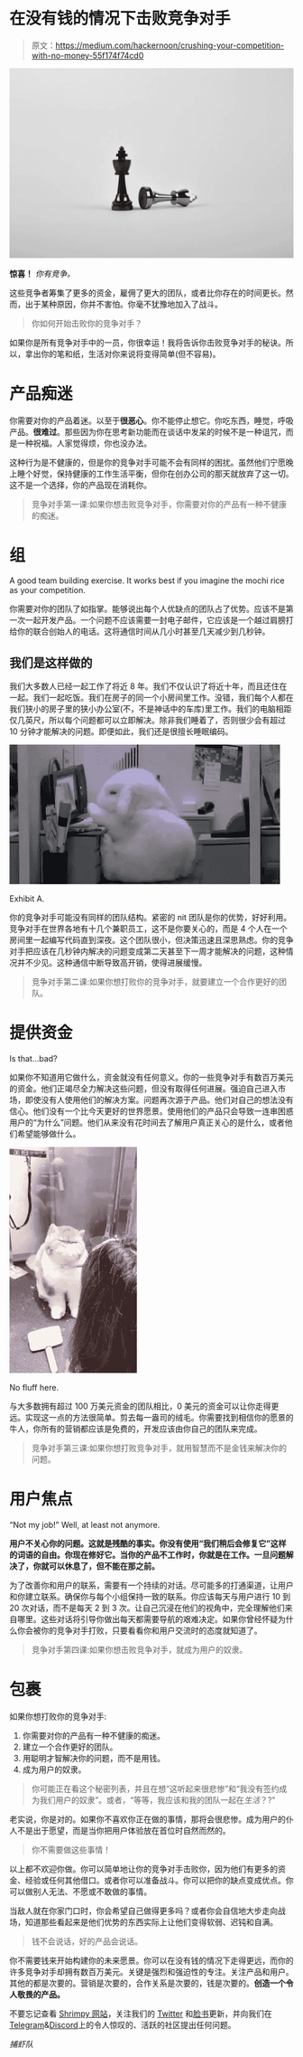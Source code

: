 # 在没有钱的情况下击败竞争对手

> 原文：<https://medium.com/hackernoon/crushing-your-competition-with-no-money-55f174f74cd0>

![](img/776d5463018df25281a7f7576fc15024.png)

**惊喜！** *你有竞争。*

这些竞争者筹集了更多的资金，雇佣了更大的团队，或者比你存在的时间更长。然而，出于某种原因，你并不害怕。你毫不犹豫地加入了战斗。

> 你如何开始击败你的竞争对手？

如果你是所有竞争对手中的一员，你很幸运！我将告诉你击败竞争对手的秘诀。所以，拿出你的笔和纸，生活对你来说将变得简单(但不容易)。

# 产品痴迷

你需要对你的产品着迷。以至于**很恶心**。你不能停止想它。你吃东西，睡觉，呼吸产品。**很难过**。那些因为你在思考新功能而在谈话中发呆的时候不是一种诅咒，而是一种祝福。人家觉得烦，你也没办法。

这种行为是不健康的，但是你的竞争对手可能不会有同样的困扰。虽然他们宁愿晚上睡个好觉，保持健康的工作生活平衡，但你在创办公司的那天就放弃了这一切。这不是一个选择，你的产品现在消耗你。

> 竞争对手第一课:如果你想击败竞争对手，你需要对你的产品有一种不健康的痴迷。

# 组

A good team building exercise. It works best if you imagine the mochi rice as your competition.

你需要对你的团队了如指掌。能够说出每个人优缺点的团队占了优势。应该不是第一次一起开发产品。一个问题不应该需要一封电子邮件，它应该是一个越过肩膀打给你的联合创始人的电话。这将通信时间从几小时甚至几天减少到几秒钟。

## **我们是这样做的**

我们大多数人已经一起工作了将近 8 年。我们不仅认识了将近十年，而且还住在一起。我们一起吃饭。我们在房子的同一个小房间里工作。没错，我们每个人都在我们狭小的房子里的狭小办公室(不，不是神话中的车库)里工作。我们的电脑相距仅几英尺，所以每个问题都可以立即解决。除非我们睡着了，否则很少会有超过 10 分钟才能解决的问题。即便如此，我们还是很擅长睡眠编码。

![](img/482d402d1c7d13f11a691636256df076.png)

Exhibit A.

你的竞争对手可能没有同样的团队结构。紧密的 nit 团队是你的优势，好好利用。竞争对手在世界各地有十几个兼职员工，这不是你要关心的，而是 4 个人在一个房间里一起编写代码直到深夜。这个团队很小，但决策迅速且深思熟虑。你的竞争对手把应该在几秒钟内解决的问题变成第二天甚至下一周才能解决的问题，这种情况并不少见。这种通信中断导致高开销，使得进展缓慢。

> 竞争对手第二课:如果你想打败你的竞争对手，就要建立一个合作更好的团队。

# 提供资金

Is that…bad?

如果你不知道用它做什么，资金就没有任何意义。你的一些竞争对手有数百万美元的资金。他们正竭尽全力解决这些问题，但没有取得任何进展。强迫自己进入市场，即使没有人使用他们的解决方案。问题再次源于产品。他们对自己的想法没有信心。他们没有一个比今天更好的世界愿景。使用他们的产品只会导致一连串困惑用户的“为什么”问题。他们从来没有花时间去了解用户真正关心的是什么，或者他们希望能够做什么。

![](img/147ccbcf033d1bbd217527712b65c0bd.png)

No fluff here.

与大多数拥有超过 100 万美元资金的团队相比，0 美元的资金可以让你走得更远。实现这一点的方法很简单。剪去每一盎司的绒毛。你需要找到相信你的愿景的牛人，你所有的营销都应该是免费的，开发应该由你自己的团队来完成。

> 竞争对手第三课:如果你想打败竞争对手，就用智慧而不是金钱来解决你的问题。

# 用户焦点

“Not my job!” Well, at least not anymore.

**用户不关心你的问题。这就是残酷的事实。你没有使用“我们稍后会修复它”这样的词语的自由。你现在修好它。当你的产品不工作时，你就是在工作。一旦问题解决了，你就可以休息了，但不能在那之前。**

为了改善你和用户的联系，需要有一个持续的对话。尽可能多的打通渠道，让用户和你建立联系。确保你与每个小组保持一致的联系。你应该每天与用户进行 10 到 20 次对话，而不是每天 2 到 3 次。让自己沉浸在他们的视角中，完全理解他们来自哪里。这些对话将引导你做出每天都需要导航的艰难决定。如果你曾经怀疑为什么你会被你的竞争对手打败，只要看看你和用户交流时的态度就知道了。

> 竞争对手第四课:如果你想击败竞争对手，就成为用户的奴隶。

# 包裹

如果你想打败你的竞争对手:

1.  你需要对你的产品有一种不健康的痴迷。
2.  建立一个合作更好的团队。
3.  用聪明才智解决你的问题，而不是用钱。
4.  成为用户的奴隶。

> 你可能正在看这个秘密列表，并且在想“这听起来很悲惨”和“我没有签约成为我们用户的奴隶”。或者，“等等，我应该和我的团队一起在*生活*？?"

老实说，你是对的。如果你不喜欢你正在做的事情，那将会很悲惨。成为用户的仆人不是出于愿望，而是当你把用户体验放在首位时自然而然的。

> 你不需要做这些事情！

以上都不欢迎你做。你可以简单地让你的竞争对手击败你，因为他们有更多的资金、经验或任何其他借口。或者你可以准备战斗。你可以把你的缺点变成优点。你可以做别人无法、不愿或不敢做的事情。

当敌人就在你家门口时，你会希望自己做得更多吗？或者你会自信地大步走向战场，知道那些看起来是他们优势的东西实际上让他们变得软弱、迟钝和自满。

> 钱不会说话，好的产品会说话。

你不需要钱来开始构建你的未来愿景。你可以在没有钱的情况下走得更远，而你的许多竞争对手却拥有数百万美元。关键是强烈和强迫性的专注。关注产品和用户。其他的都是次要的。营销是次要的，合作关系是次要的，钱是次要的。**创造一个令人敬畏的产品。**

不要忘记查看 [Shrimpy 网站](https://www.shrimpy.io/)，关注我们的 [Twitter](https://twitter.com/ShrimpyApp) 和[脸书](https://www.facebook.com/ShrimpyApp)更新，并向我们在[Telegram](https://t.me/ShrimpyGroup)&[Discord](https://discord.gg/gXyy95y)上的令人惊叹的、活跃的社区提出任何问题。

*捕虾队*